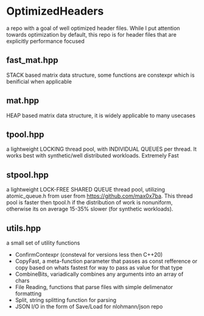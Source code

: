 # OptimizedHeaders
a repo with a goal of well optimized header files. While I put attention towards optimization by default, this repo is for header files that are explicitly performance focused

fast_mat.hpp
-----
STACK based matrix data structure, some functions are constexpr which is benificial when applicable

mat.hpp
-----
HEAP based matrix data structure, it is widely applicable to many usecases

tpool.hpp
-----
a lightweight LOCKING thread pool, with INDIVIDUAL QUEUES per thread. It works best with synthetic/well distributed workloads. Extremely Fast

stpool.hpp
-----
a lightweight LOCK-FREE SHARED QUEUE thread pool, utilizing atomic_queue.h from user from https://github.com/max0x7ba. This thread pool is faster then tpool.h if the distribution of work is nonuniform, otherwise its on average 15-35% slower (for synthetic workloads).

utils.hpp
-----
a small set of utility functions
* ConfirmContexpr (consteval for versions less then C++20)
* CopyFast, a meta-function parameter that passes as const refference or copy based on whats fastest for way to pass as value for that type
* CombineBits, variadically combines any arguments into an array of chars
* File Reading, functions that parse files with simple delimenator formatting
* Split, string splitting function for parsing
* JSON I/O in the form of Save/Load for nlohmann/json repo
